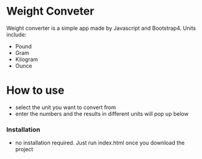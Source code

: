 # Weight Conveter


Weight converter is a simple app made by Javascript and Bootstrap4. Units include:

  - Pound
  - Gram
  - Kilogram
  - Ounce

# How to use

  - select the unit you want to convert from
  - enter the numbers and the results in different units will pop up below




### Installation
   - no installation required. Just run index.html once you download the project




